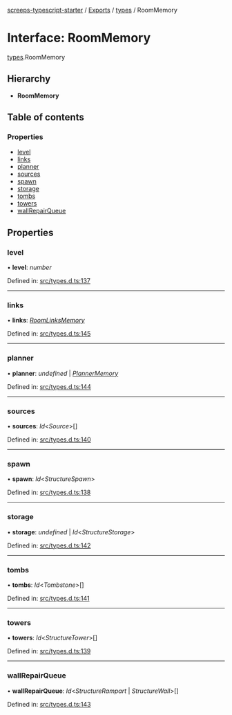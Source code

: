 [screeps-typescript-starter](../README.md) / [Exports](../modules.md) / [types](../modules/types.md) / RoomMemory

# Interface: RoomMemory

[types](../modules/types.md).RoomMemory

## Hierarchy

* **RoomMemory**

## Table of contents

### Properties

- [level](types.roommemory.md#level)
- [links](types.roommemory.md#links)
- [planner](types.roommemory.md#planner)
- [sources](types.roommemory.md#sources)
- [spawn](types.roommemory.md#spawn)
- [storage](types.roommemory.md#storage)
- [tombs](types.roommemory.md#tombs)
- [towers](types.roommemory.md#towers)
- [wallRepairQueue](types.roommemory.md#wallrepairqueue)

## Properties

### level

• **level**: *number*

Defined in: [src/types.d.ts:137](https://github.com/Baelyk/screeps/blob/9bfed96/src/types.d.ts#L137)

___

### links

• **links**: [*RoomLinksMemory*](types.roomlinksmemory.md)

Defined in: [src/types.d.ts:145](https://github.com/Baelyk/screeps/blob/9bfed96/src/types.d.ts#L145)

___

### planner

• **planner**: *undefined* \| [*PlannerMemory*](types.plannermemory.md)

Defined in: [src/types.d.ts:144](https://github.com/Baelyk/screeps/blob/9bfed96/src/types.d.ts#L144)

___

### sources

• **sources**: *Id*<*Source*\>[]

Defined in: [src/types.d.ts:140](https://github.com/Baelyk/screeps/blob/9bfed96/src/types.d.ts#L140)

___

### spawn

• **spawn**: *Id*<*StructureSpawn*\>

Defined in: [src/types.d.ts:138](https://github.com/Baelyk/screeps/blob/9bfed96/src/types.d.ts#L138)

___

### storage

• **storage**: *undefined* \| *Id*<*StructureStorage*\>

Defined in: [src/types.d.ts:142](https://github.com/Baelyk/screeps/blob/9bfed96/src/types.d.ts#L142)

___

### tombs

• **tombs**: *Id*<*Tombstone*\>[]

Defined in: [src/types.d.ts:141](https://github.com/Baelyk/screeps/blob/9bfed96/src/types.d.ts#L141)

___

### towers

• **towers**: *Id*<*StructureTower*\>[]

Defined in: [src/types.d.ts:139](https://github.com/Baelyk/screeps/blob/9bfed96/src/types.d.ts#L139)

___

### wallRepairQueue

• **wallRepairQueue**: *Id*<*StructureRampart* \| *StructureWall*\>[]

Defined in: [src/types.d.ts:143](https://github.com/Baelyk/screeps/blob/9bfed96/src/types.d.ts#L143)
